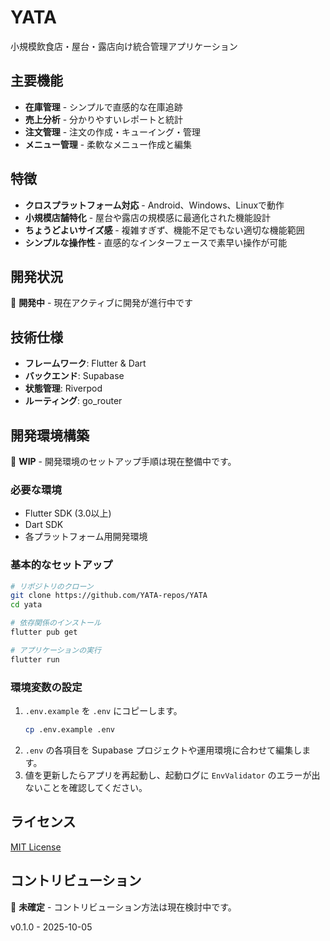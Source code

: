 # YATA

小規模飲食店・屋台・露店向け統合管理アプリケーション

## 主要機能

- **在庫管理** - シンプルで直感的な在庫追跡
- **売上分析** - 分かりやすいレポートと統計
- **注文管理** - 注文の作成・キューイング・管理
- **メニュー管理** - 柔軟なメニュー作成と編集

## 特徴

- **クロスプラットフォーム対応** - Android、Windows、Linuxで動作
- **小規模店舗特化** - 屋台や露店の規模感に最適化された機能設計
- **ちょうどよいサイズ感** - 複雑すぎず、機能不足でもない適切な機能範囲
- **シンプルな操作性** - 直感的なインターフェースで素早い操作が可能

## 開発状況

🚧 **開発中** - 現在アクティブに開発が進行中です

## 技術仕様

- **フレームワーク**: Flutter & Dart
- **バックエンド**: Supabase
- **状態管理**: Riverpod
- **ルーティング**: go_router

## 開発環境構築

🚧 **WIP** - 開発環境のセットアップ手順は現在整備中です。

### 必要な環境

- Flutter SDK (3.0以上)
- Dart SDK
- 各プラットフォーム用開発環境

### 基本的なセットアップ

```bash
# リポジトリのクローン
git clone https://github.com/YATA-repos/YATA
cd yata

# 依存関係のインストール
flutter pub get

# アプリケーションの実行
flutter run
```

### 環境変数の設定

1. `.env.example` を `.env` にコピーします。
	```bash
	cp .env.example .env
	```
2. `.env` の各項目を Supabase プロジェクトや運用環境に合わせて編集します。
3. 値を更新したらアプリを再起動し、起動ログに `EnvValidator` のエラーが出ないことを確認してください。

## ライセンス

[MIT License](LICENSE.txt)

## コントリビューション

🚧 **未確定** - コントリビューション方法は現在検討中です。

v0.1.0 - 2025-10-05